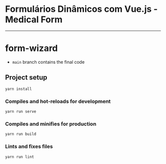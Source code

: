 # Formulários Dinâmicos com Vue.js - Medical Form


---

# form-wizard

- `main` branch contains the final code 

## Project setup
```
yarn install
```

### Compiles and hot-reloads for development
```
yarn run serve
```

### Compiles and minifies for production
```
yarn run build
```

### Lints and fixes files
```
yarn run lint
```
